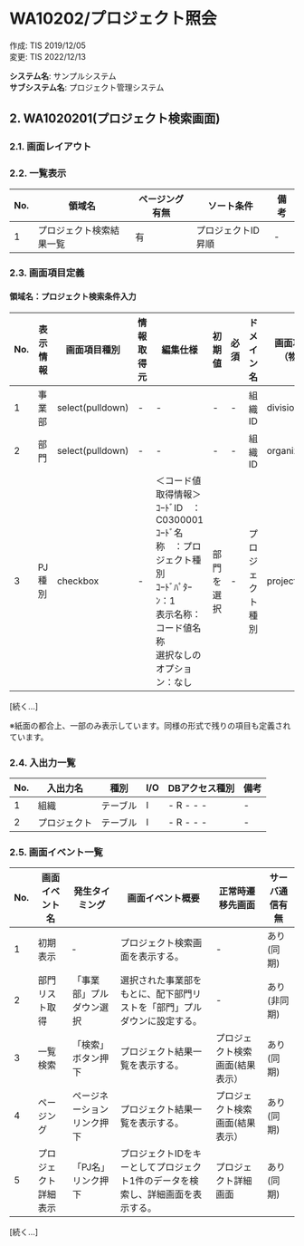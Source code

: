 # WA10202/プロジェクト照会

作成: TIS  2019/12/05  
変更: TIS  2022/12/13

**システム名**: サンプルシステム  
**サブシステム名**: プロジェクト管理システム

## 2. WA1020201(プロジェクト検索画面)

### 2.1. 画面レイアウト

### 2.2. 一覧表示

| No. | 領域名 | ページング有無 | ソート条件 | 備考 |
|-----|--------|----------------|------------|-------|
| 1 | プロジェクト検索結果一覧 | 有 | プロジェクトID 昇順 | - |

### 2.3. 画面項目定義

#### 領域名：プロジェクト検索条件入力

| No. | 表示情報 | 画面項目種別 | 情報取得元 | 編集仕様 | 初期値 | 必須 | ドメイン名 | 画面項目名（物理） |
|-----|-----------|--------------|------------|-----------|---------|------|------------|-------------------|
| 1 | 事業部 | select(pulldown) | - | - | - | - | 組織ID | divisionId |
| 2 | 部門 | select(pulldown) | - | - | - | - | 組織ID | organizationId |
| 3 | PJ種別 | checkbox | - | ＜コード値取得情報＞<br>ｺｰﾄﾞID　：C0300001<br>ｺｰﾄﾞ名称　：プロジェクト種別<br>ｺｰﾄﾞﾊﾟﾀｰﾝ：1<br>表示名称：コード値名称<br>選択なしのオプション：なし | 部門を選択 | - | プロジェクト種別 | projectType |

[続く...]

※紙面の都合上、一部のみ表示しています。同様の形式で残りの項目も定義されています。

### 2.4. 入出力一覧

| No. | 入出力名 | 種別 | I/O | DBアクセス種別 | 備考 |
|-----|-----------|-------|------|----------------|-------|
| 1 | 組織 | テーブル | I | - R - - - | - |
| 2 | プロジェクト | テーブル | I | - R - - - | - |

### 2.5. 画面イベント一覧

| No. | 画面イベント名 | 発生タイミング | 画面イベント概要 | 正常時遷移先画面 | サーバ通信有無 |
|-----|----------------|-----------------|------------------|-------------------|----------------|
| 1 | 初期表示 | ‐ | プロジェクト検索画面を表示する。 | - | あり(同期) |
| 2 | 部門リスト取得 | 「事業部」プルダウン選択 | 選択された事業部をもとに、配下部門リストを「部門」プルダウンに設定する。 | - | あり(非同期) |
| 3 | 一覧検索 | 「検索」ボタン押下 | プロジェクト結果一覧を表示する。 | プロジェクト検索画面(結果表示） | あり(同期) |
| 4 | ページング | ページネーションリンク押下 | プロジェクト結果一覧を表示する。 | プロジェクト検索画面(結果表示） | あり(同期) |
| 5 | プロジェクト詳細表示 | 「PJ名」リンク押下 | プロジェクトIDをキーとしてプロジェクト1件のデータを検索し、詳細画面を表示する。 | プロジェクト詳細画面 | あり(同期) |

[続く...]